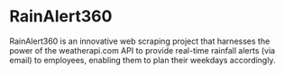 # RainAlert360
RainAlert360 is an innovative web scraping project that harnesses the power of the weatherapi.com API to provide real-time rainfall alerts (via email) to employees, enabling them to plan their weekdays accordingly.
